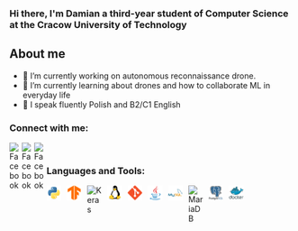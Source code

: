 ### Hi there, I'm Damian a third-year student of Computer Science at the Cracow University of Technology

## About me
- 🔭 I’m currently working on autonomous reconnaissance drone.
- 🌱 I’m currently learning about drones and how to collaborate ML in everyday life
- 💬 I speak fluently Polish and B2/C1 English

### Connect with me:
[<img align="left" alt="Facebook" width="22px" src="https://cdn.jsdelivr.net/npm/simple-icons@3/icons/facebook.svg" />][facebook]
[<img align="left" alt="Facebook" width="22px" src="https://cdn.jsdelivr.net/npm/simple-icons@3/icons/linkedin.svg" />][linkedin]
[<img align="left" alt="Facebook" width="22px" src="https://cdn.jsdelivr.net/npm/simple-icons@3/icons/instagram.svg" />][instagram]

<br />

### Languages and Tools:
[<img align="left" alt="Python" width="26px" src="https://github.com/devicons/devicon/blob/v2.15.1/icons/python/python-original.svg" style="padding-right:10px;" />][python]
[<img align="left" alt="TensorFlow" width="26px" src="https://github.com/devicons/devicon/blob/v2.15.1/icons/tensorflow/tensorflow-original.svg" style="padding-right:10px;" />][tensorflow]
[<img align="left" alt="Keras" width="26px" src="https://github.com/valohai/ml-logos/blob/master/keras.svg" style="padding-right:10px;" />][keras]
[<img align="left" alt="Linux" width="26px" src="https://github.com/devicons/devicon/blob/v2.15.1/icons/linux/linux-original.svg" style="padding-right:10px;" />][linux]
[<img align="left" alt="Git" width="26px" src="https://github.com/devicons/devicon/blob/v2.15.1/icons/git/git-original.svg" style="padding-right:10px;" />][git]
[<img align="left" alt="Java" width="26px" src="https://github.com/devicons/devicon/blob/v2.15.1/icons/java/java-original.svg" style="padding-right:10px;" />][java]
[<img align="left" alt="MySQL" width="26px" src="https://raw.githubusercontent.com/devicons/devicon/master/icons/mysql/mysql-original-wordmark.svg" style="padding-right:10px;" />][mysql]
[<img align="left" alt="MariaDB" width="26px" src="https://www.vectorlogo.zone/logos/mariadb/mariadb-icon.svg" style="padding-right:10px;" />][mariadb]
[<img align="left" alt="PostgreSQL" width="26px" src="https://raw.githubusercontent.com/devicons/devicon/master/icons/postgresql/postgresql-original-wordmark.svg" style="padding-right:10px;" />][postgresql]
[<img align="left" alt="Docker" width="26px" src="https://raw.githubusercontent.com/devicons/devicon/master/icons/docker/docker-original-wordmark.svg" style="padding-right:10px;" />][docker]

[facebook]: https://www.facebook.com/kluczyn/
[linkedin]: https://www.linkedin.com/in/dkluczyn/
[instagram]: https://www.instagram.com/dkluczyn/
[python]: https://www.python.org
[tensorflow]: https://www.tensorflow.org
[keras]: https://keras.io
[linux]: https://www.linux.org
[git]: https://git-scm.com
[java]: https://www.java.com
[mysql]: https://www.mysql.com
[mariadb]: https://www.mariadb.org
[postgresql]: https://www.postgresql.org
[docker]: https://www.docker.com
